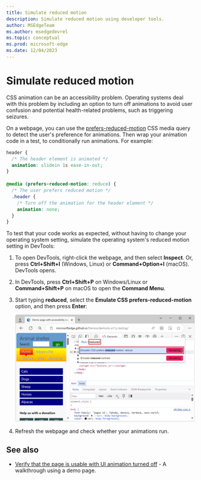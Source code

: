 ```yaml
---
title: Simulate reduced motion
description: Simulate reduced motion using developer tools.
author: MSEdgeTeam
ms.author: msedgedevrel
ms.topic: conceptual
ms.prod: microsoft-edge
ms.date: 12/04/2023
---
```

# Simulate reduced motion

CSS animation can be an accessibility problem.  Operating systems deal with this problem by including an option to turn off animations to avoid user confusion and potential health-related problems, such as triggering seizures.

On a webpage, you can use the [prefers-reduced-motion](https://developer.mozilla.org/docs/Web/CSS/@media/prefers-reduced-motion) CSS media query to detect the user's preference for animations.  Then wrap your animation code in a test, to conditionally run animations.  For example:

```css
header {
  /* The header element is animated */
  animation: slidein 1s ease-in-out;
}

@media (prefers-reduced-motion: reduce) {
  /* The user prefers reduced motion */
  .header {
    /* Turn off the animation for the header element */
    animation: none;
  }
}
```

To test that your code works as expected, without having to change your operating system setting, simulate the operating system's reduced motion setting in DevTools:

1. To open DevTools, right-click the webpage, and then select **Inspect**.  Or, press **Ctrl+Shift+I** (Windows, Linux) or **Command+Option+I** (macOS).  DevTools opens.

1. In DevTools, press **Ctrl+Shift+P** on Windows/Linux or **Command+Shift+P** on macOS to open the **Command Menu**.

1. Start typing **reduced**, select the **Emulate CSS prefers-reduced-motion** option, and then press **Enter**:

    ![The Emulate CSS prefers-reduced-motion option in the Command menu](./reduced-motion-simulation-images/reduced-motion-command-menu-entry.png)

1. Refresh the webpage and check whether your animations run.


<!-- ====================================================================== -->
## See also

*  [Verify that the page is usable with UI animation turned off](./test-reduced-ui-motion.md) - A walkthrough using a demo page.
